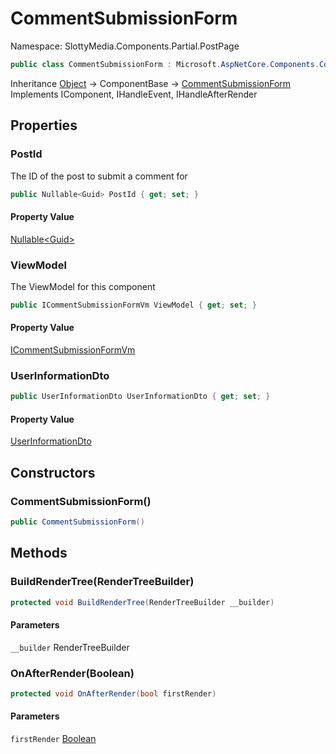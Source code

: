 # CommentSubmissionForm

Namespace: SlottyMedia.Components.Partial.PostPage

```csharp
public class CommentSubmissionForm : Microsoft.AspNetCore.Components.ComponentBase, Microsoft.AspNetCore.Components.IComponent, Microsoft.AspNetCore.Components.IHandleEvent, Microsoft.AspNetCore.Components.IHandleAfterRender
```

Inheritance [Object](https://docs.microsoft.com/en-us/dotnet/api/system.object) → ComponentBase → [CommentSubmissionForm](./slottymedia.components.partial.postpage.commentsubmissionform.md)<br>
Implements IComponent, IHandleEvent, IHandleAfterRender

## Properties

### **PostId**

The ID of the post to submit a comment for

```csharp
public Nullable<Guid> PostId { get; set; }
```

#### Property Value

[Nullable&lt;Guid&gt;](https://docs.microsoft.com/en-us/dotnet/api/system.nullable-1)<br>

### **ViewModel**

The ViewModel for this component

```csharp
public ICommentSubmissionFormVm ViewModel { get; set; }
```

#### Property Value

[ICommentSubmissionFormVm](./slottymedia.backend.viewmodel.interfaces.icommentsubmissionformvm.md)<br>

### **UserInformationDto**

```csharp
public UserInformationDto UserInformationDto { get; set; }
```

#### Property Value

[UserInformationDto](./slottymedia.backend.dtos.userinformationdto.md)<br>

## Constructors

### **CommentSubmissionForm()**

```csharp
public CommentSubmissionForm()
```

## Methods

### **BuildRenderTree(RenderTreeBuilder)**

```csharp
protected void BuildRenderTree(RenderTreeBuilder __builder)
```

#### Parameters

`__builder` RenderTreeBuilder<br>

### **OnAfterRender(Boolean)**

```csharp
protected void OnAfterRender(bool firstRender)
```

#### Parameters

`firstRender` [Boolean](https://docs.microsoft.com/en-us/dotnet/api/system.boolean)<br>
